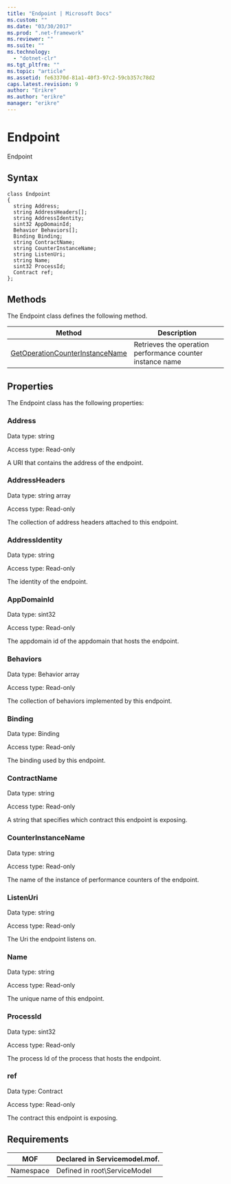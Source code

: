 ```yaml
---
title: "Endpoint | Microsoft Docs"
ms.custom: ""
ms.date: "03/30/2017"
ms.prod: ".net-framework"
ms.reviewer: ""
ms.suite: ""
ms.technology: 
  - "dotnet-clr"
ms.tgt_pltfrm: ""
ms.topic: "article"
ms.assetid: fe63370d-81a1-40f3-97c2-59cb357c78d2
caps.latest.revision: 9
author: "Erikre"
ms.author: "erikre"
manager: "erikre"
---
```

# Endpoint
Endpoint  
  
## Syntax  
  
```  
class Endpoint  
{  
  string Address;  
  string AddressHeaders[];  
  string AddressIdentity;  
  sint32 AppDomainId;  
  Behavior Behaviors[];  
  Binding Binding;  
  string ContractName;  
  string CounterInstanceName;  
  string ListenUri;  
  string Name;  
  sint32 ProcessId;  
  Contract ref;  
};  
```  
  
## Methods  
 The Endpoint class defines the following method.  
  
|Method|Description|  
|------------|-----------------|  
|[GetOperationCounterInstanceName](../../../../../docs/framework/wcf/diagnostics/wmi/getoperationcounterinstancename.md)|Retrieves the operation performance counter instance name|  
  
## Properties  
 The Endpoint class has the following properties:  
  
### Address  
 Data type: string  
  
 Access type: Read-only  
  
 A URI that contains the address of the endpoint.  
  
### AddressHeaders  
 Data type: string array  
  
 Access type: Read-only  
  
 The collection of address headers attached to this endpoint.  
  
### AddressIdentity  
 Data type: string  
  
 Access type: Read-only  
  
 The identity of the endpoint.  
  
### AppDomainId  
 Data type: sint32  
  
 Access type: Read-only  
  
 The appdomain id of the appdomain that hosts the endpoint.  
  
### Behaviors  
 Data type: Behavior array  
  
 Access type: Read-only  
  
 The collection of behaviors implemented by this endpoint.  
  
### Binding  
 Data type: Binding  
  
 Access type: Read-only  
  
 The binding used by this endpoint.  
  
### ContractName  
 Data type: string  
  
 Access type: Read-only  
  
 A string that specifies which contract this endpoint is exposing.  
  
### CounterInstanceName  
 Data type: string  
  
 Access type: Read-only  
  
 The name of the instance of performance counters of the endpoint.  
  
### ListenUri  
 Data type: string  
  
 Access type: Read-only  
  
 The Uri the endpoint listens on.  
  
### Name  
 Data type: string  
  
 Access type: Read-only  
  
 The unique name of this endpoint.  
  
### ProcessId  
 Data type: sint32  
  
 Access type: Read-only  
  
 The process Id of the process that hosts the endpoint.  
  
### ref  
 Data type: Contract  
  
 Access type: Read-only  
  
 The contract this endpoint is exposing.  
  
## Requirements  
  
|MOF|Declared in Servicemodel.mof.|  
|---------|-----------------------------------|  
|Namespace|Defined in root\ServiceModel|